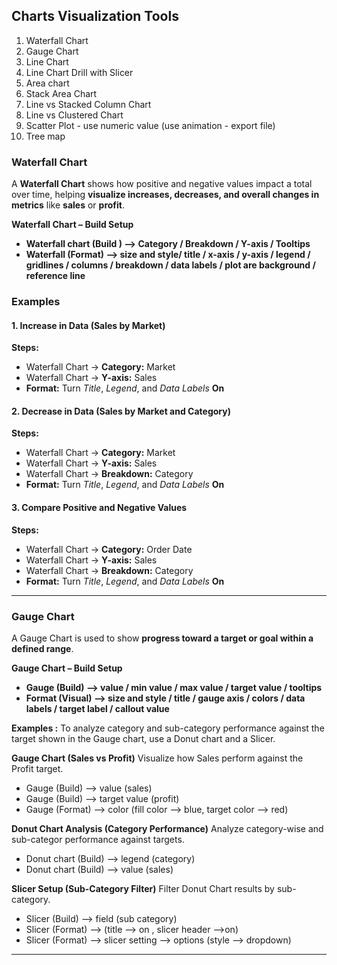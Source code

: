 ## Charts Visualization Tools

1. Waterfall Chart
2. Gauge Chart
3. Line Chart
4. Line Chart Drill with Slicer
5. Area chart
6. Stack Area Chart
7. Line vs Stacked Column Chart
8. Line vs Clustered Chart
9. Scatter Plot - use numeric value (use animation -  export file)
10. Tree map


### **Waterfall Chart**

A **Waterfall Chart** shows how positive and negative values impact a total over time, helping **visualize increases, decreases, and overall changes in metrics** like **sales** or **profit**.

**Waterfall Chart – Build Setup**
- **Waterfall chart  (Build ) —> Category / Breakdown / Y-axis / Tooltips**
- **Waterfall (Format) —> size and style/ title / x-axis / y-axis / legend / gridlines / columns / breakdown / data labels / plot are background / reference line**


### **Examples**

#### **1. Increase in Data (Sales by Market)**  
**Steps:**  
- Waterfall Chart → **Category:** Market  
- Waterfall Chart → **Y-axis:** Sales  
- **Format:** Turn *Title*, *Legend*, and *Data Labels* **On**

#### **2. Decrease in Data (Sales by Market and Category)**  
**Steps:**  
- Waterfall Chart → **Category:** Market  
- Waterfall Chart → **Y-axis:** Sales  
- Waterfall Chart → **Breakdown:** Category  
- **Format:** Turn *Title*, *Legend*, and *Data Labels* **On**

#### **3. Compare Positive and Negative Values**  
**Steps:**  
- Waterfall Chart → **Category:** Order Date  
- Waterfall Chart → **Y-axis:** Sales  
- Waterfall Chart → **Breakdown:** Category  
- **Format:** Turn *Title*, *Legend*, and *Data Labels* **On**

---

### **Gauge Chart**
A Gauge Chart is used to show **progress toward a target or goal within a defined range**.

**Gauge Chart – Build Setup**
- **Gauge (Build) —> value / min value / max value / target value / tooltips** 
- **Format (Visual) —> size and style / title / gauge axis / colors / data labels / target label / callout value**

**Examples :** To analyze category and sub-category performance against the target shown in the Gauge chart, use a Donut chart and a Slicer.

**Gauge Chart (Sales vs Profit)** Visualize how Sales perform against the Profit target.
- Gauge (Build) —> value (sales)
- Gauge (Build) —> target value (profit)
- Gauge (Format) —> color (fill color —> blue, target color —> red)

**Donut Chart Analysis (Category Performance)** Analyze category-wise and sub-categor performance against targets.

- Donut chart  (Build) —> legend (category)
- Donut chart  (Build) —> value (sales)

**Slicer Setup (Sub-Category Filter)** Filter Donut Chart results by sub-category.

- Slicer (Build)  —> field (sub category)
- Slicer (Format) —>  (title —> on ,  slicer header —>on)
- Slicer (Format) —> slicer setting —> options (style —> dropdown)

---
